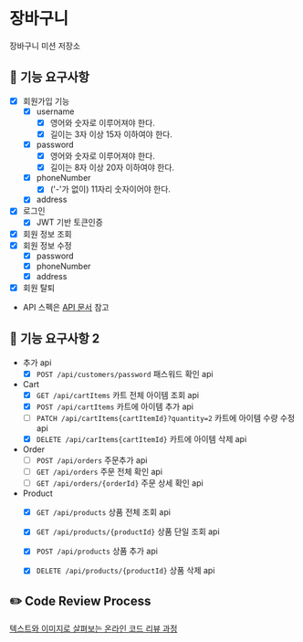 # 장바구니
장바구니 미션 저장소


## 🧺 기능 요구사항
- [x] 회원가입 기능
  - [x] username
    - [x] 영어와 숫자로 이루어져야 한다.
    - [x] 길이는 3자 이상 15자 이하여야 한다.
  - [x] password
    - [x] 영어와 숫자로 이루어져야 한다.
    - [x] 길이는 8자 이상 20자 이하여야 한다.
  - [x] phoneNumber
    - [x] ('-'가 없이) 11자리 숫자이어야 한다.
  - [x] address
- [x] 로그인
  - [x] JWT 기반 토큰인증
- [x] 회원 정보 조회
- [x] 회원 정보 수정
  - [x] password 
  - [x] phoneNumber
  - [x] address
- [x] 회원 탈퇴
- API 스펙은 [API 문서](https://www.notion.so/a00bc92443f04c52a852ce16501e981a) 참고

## 🧺 기능 요구사항 2
- 추가 api
  - [x] `POST /api/customers/password` 패스워드 확인 api
- Cart
  - [x] `GET /api/cartItems` 카트 전체 아이템 조회 api
  - [x] `POST /api/cartItems` 카트에 아이템 추가 api
  - [ ] `PATCH /api/cartItems{cartItemId}?quantity=2` 카트에 아이템 수량 수정 api
  - [x] `DELETE /api/carItems{cartItemId}` 카트에 아이템 삭제 api
- Order
  - [ ] `POST /api/orders` 주문추가 api
  - [ ] `GET /api/orders` 주문 전체 확인 api
  - [ ] `GET /api/orders/{orderId}` 주문 상세 확인 api
- Product
  - [x] `GET /api/products` 상품 전체 조회 api
  - [x] `GET /api/products/{productId}` 상품 단일 조회 api
  - [x] `POST /api/products` 상품 추가 api
  - [x] `DELETE /api/products/{productId}` 상품 삭제 api

    

## ✏️ Code Review Process
[텍스트와 이미지로 살펴보는 온라인 코드 리뷰 과정](https://github.com/next-step/nextstep-docs/tree/master/codereview)